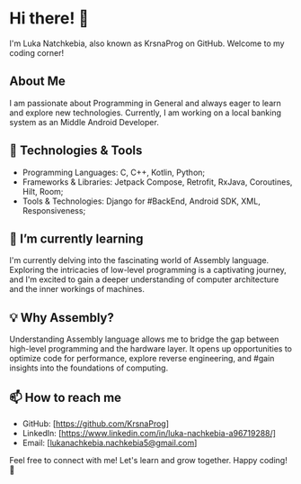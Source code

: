 # Hi there! 👋

I'm Luka Natchkebia, also known as KrsnaProg on GitHub. Welcome to my coding corner!

## About Me

I am passionate about Programming in General and always eager to learn and explore new technologies. 
Currently, I am working on a local banking system as an Middle Android Developer.

## 🔧 Technologies & Tools

- Programming Languages: C, C++, Kotlin, Python;
- Frameworks & Libraries: Jetpack Compose, Retrofit, RxJava, Coroutines, Hilt, Room; 
- Tools & Technologies: Django for #BackEnd, Android SDK, XML, Responsiveness;

## 🌱 I’m currently learning

I'm currently delving into the fascinating world of Assembly language.
Exploring the intricacies of low-level programming is a captivating journey,
and I'm excited to gain a deeper understanding of computer architecture and the inner workings of machines.

## 💡 Why Assembly?

Understanding Assembly language allows me to bridge the gap between high-level programming and the hardware layer.
It opens up opportunities to optimize code for performance, explore reverse engineering, and 
#gain insights into the foundations of computing.

## 📫 How to reach me

- GitHub: [https://github.com/KrsnaProg]
- LinkedIn: [https://www.linkedin.com/in/luka-nachkebia-a96719288/]
- Email: [lukanachkebia.nachkebia5@gmail.com]

Feel free to connect with me! Let's learn and grow together. Happy coding! 🚀
